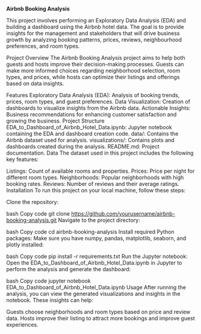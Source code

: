 **Airbnb Booking Analysis**

This project involves performing an Exploratory Data Analysis (EDA) and building a dashboard using the Airbnb hotel data. The goal is to provide insights for the management and stakeholders that will drive business growth by analyzing booking patterns, prices, reviews, neighbourhood preferences, and room types.

Project Overview
The Airbnb Booking Analysis project aims to help both guests and hosts improve their decision-making processes. Guests can make more informed choices regarding neighborhood selection, room types, and prices, while hosts can optimize their listings and offerings based on data insights.

Features
Exploratory Data Analysis (EDA): Analysis of booking trends, prices, room types, and guest preferences.
Data Visualization: Creation of dashboards to visualize insights from the Airbnb data.
Actionable Insights: Business recommendations for enhancing customer satisfaction and growing the business.
Project Structure
EDA_to_Dashboard_of_Airbnb_Hotel_Data.ipynb: Jupyter notebook containing the EDA and dashboard creation code.
data/: Contains the Airbnb dataset used for analysis.
visualizations/: Contains plots and dashboards created during the analysis.
README.md: Project documentation.
Data
The dataset used in this project includes the following key features:

Listings: Count of available rooms and properties.
Prices: Price per night for different room types.
Neighborhoods: Popular neighborhoods with high booking rates.
Reviews: Number of reviews and their average ratings.
Installation
To run this project on your local machine, follow these steps:

Clone the repository:

bash
Copy code
git clone https://github.com/yourusername/airbnb-booking-analysis.git
Navigate to the project directory:

bash
Copy code
cd airbnb-booking-analysis
Install required Python packages: Make sure you have numpy, pandas, matplotlib, seaborn, and plotly installed:

bash
Copy code
pip install -r requirements.txt
Run the Jupyter notebook: Open the EDA_to_Dashboard_of_Airbnb_Hotel_Data.ipynb in Jupyter to perform the analysis and generate the dashboard:

bash
Copy code
jupyter notebook EDA_to_Dashboard_of_Airbnb_Hotel_Data.ipynb
Usage
After running the analysis, you can view the generated visualizations and insights in the notebook. These insights can help:

Guests choose neighborhoods and room types based on price and review data.
Hosts improve their listing to attract more bookings and improve guest experiences.
